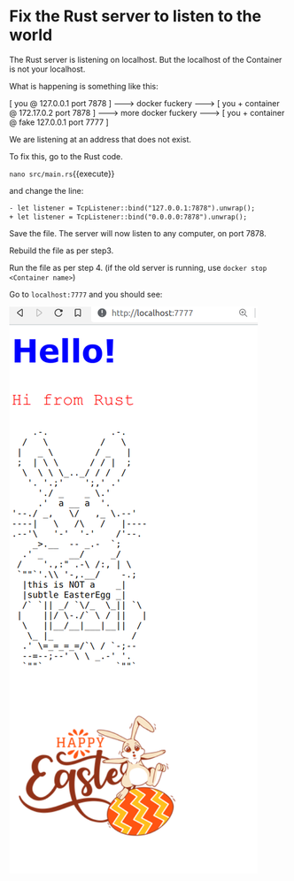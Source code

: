 # Fix the Rust server to listen to the world

The Rust server is listening on localhost. But the localhost of the Container is not your localhost.

What is happening is something like this:

[ you @ 127.0.0.1 port 7878 ] ---> docker fuckery ---> [ you + container @ 172.17.0.2 port 7878 ]  ---> more docker fuckery ---> [ you + container @ fake 127.0.0.1 port 7777 ]

We are listening at an address that does not exist.

To fix this, go to the Rust code.

`nano src/main.rs`{{execute}}

and change the line:

```git
- let listener = TcpListener::bind("127.0.0.1:7878").unwrap();
+ let listener = TcpListener::bind("0.0.0.0:7878").unwrap();
```
Save the file.
The server will now listen to any computer, on port 7878.

Rebuild the file as per step3.

Run the file as per step 4. (if the old server is running, use `docker stop <Container name>`)

Go to `localhost:7777` and you should see:

![](./assets/easter_bunny.png)
